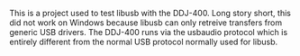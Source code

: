 This is a project used to test libusb with the DDJ-400. Long story short, this did not work on Windows because libusb can only retreive transfers from generic USB drivers. The DDJ-400 runs via the usbaudio protocol which is entirely different from the normal USB protocol normally used for libusb.
